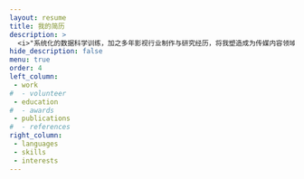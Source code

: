 ```yaml
---
layout: resume
title: 我的简历
description: >
  <i>"系统化的数据科学训练，加之多年影视行业制作与研究经历，将我塑造成为传媒内容领域数据科学家。"</i>
hide_description: false
menu: true
order: 4
left_column:
 - work
#  - volunteer
 - education
#  - awards
 - publications
#  - references
right_column:
 - languages
 - skills
 - interests
---
```

